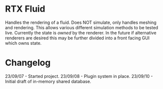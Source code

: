 RTX Fluid
=========

Handles the rendering of a fluid. Does NOT simulate, only handles meshing and rendering. This allows various different simulation methods to be tested live. Currently the state is _owned_ by the renderer. In the future if alternative renderers are desired this may be further divided into a front facing GUI which owns state.

Changelog
=========
23/09/07 - Started project.
23/09/08 - Plugin system in place.
23/09/10 - Initial draft of in-memory shared database.